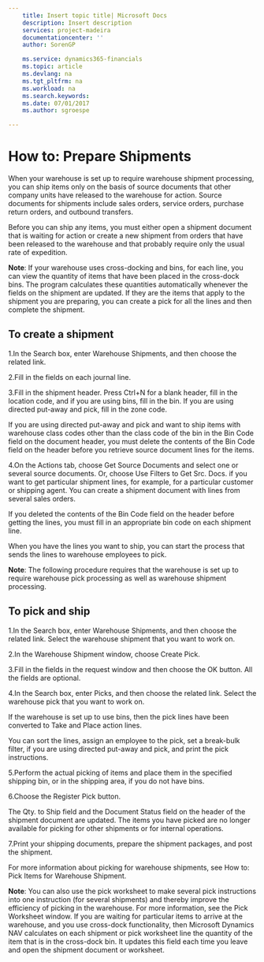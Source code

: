 ```yaml
---
    title: Insert topic title| Microsoft Docs
    description: Insert description
    services: project-madeira
    documentationcenter: ''
    author: SorenGP

    ms.service: dynamics365-financials
    ms.topic: article
    ms.devlang: na
    ms.tgt_pltfrm: na
    ms.workload: na
    ms.search.keywords:
    ms.date: 07/01/2017
    ms.author: sgroespe

---
```

# How to: Prepare Shipments

When your warehouse is set up to require warehouse shipment processing, you can ship items only on the basis of source documents that other company units have released to the warehouse for action. Source documents for shipments include sales orders, service orders, purchase return orders, and outbound transfers.

Before you can ship any items, you must either open a shipment document that is waiting for action or create a new shipment from orders that have been released to the warehouse and that probably require only the usual rate of expedition.


**Note**: If your warehouse uses cross-docking and bins, for each line, you can view the quantity of items that have been placed in the cross-dock bins. The program calculates these quantities automatically whenever the fields on the shipment are updated. If they are the items that apply to the shipment you are preparing, you can create a pick for all the lines and then complete the shipment.

## To create a shipment


1.In the Search box, enter Warehouse Shipments, and then choose the related link.


2.Fill in the fields on each journal line.


3.Fill in the shipment header. Press Ctrl+N for a blank header, fill in the location code, and if you are using bins, fill in the bin. If you are using directed put-away and pick, fill in the zone code.

If you are using directed put-away and pick and want to ship items with warehouse class codes other than the class code of the bin in the Bin Code field on the document header, you must delete the contents of the Bin Code field on the header before you retrieve source document lines for the items.


4.On the Actions tab, choose Get Source Documents and select one or several source documents. Or, choose Use Filters to Get Src. Docs. if you want to get particular shipment lines, for example, for a particular customer or shipping agent. You can create a shipment document with lines from several sales orders.

If you deleted the contents of the Bin Code field on the header before getting the lines, you must fill in an appropriate bin code on each shipment line.


When you have the lines you want to ship, you can start the process that sends the lines to warehouse employees to pick.

**Note**: The following procedure requires that the warehouse is set up to require warehouse pick processing as well as warehouse shipment processing.

## To pick and ship


1.In the Search box, enter Warehouse Shipments, and then choose the related link. Select the warehouse shipment that you want to work on.


2.In the Warehouse Shipment window, choose Create Pick.


3.Fill in the fields in the request window and then choose the OK button. All the fields are optional.


4.In the Search box, enter Picks, and then choose the related link. Select the warehouse pick that you want to work on.

If the warehouse is set up to use bins, then the pick lines have been converted to Take and Place action lines.

You can sort the lines, assign an employee to the pick, set a break-bulk filter, if you are using directed put-away and pick, and print the pick instructions.


5.Perform the actual picking of items and place them in the specified shipping bin, or in the shipping area, if you do not have bins.


6.Choose the  Register Pick button.

The Qty. to Ship field and the Document Status field on the header of the shipment document are updated. The items you have picked are no longer available for picking for other shipments or for internal operations.


7.Print your shipping documents, prepare the shipment packages, and post the shipment.


For more information about picking for warehouse shipments, see How to: Pick Items for Warehouse Shipment.

**Note**: You can also use the pick worksheet to make several pick instructions into one instruction (for several shipments) and thereby improve the efficiency of picking in the warehouse. For more information, see the Pick Worksheet window. If you are waiting for particular items to arrive at the warehouse, and you use cross-dock functionality, then Microsoft Dynamics NAV calculates on each shipment or pick worksheet line the quantity of the item that is in the cross-dock bin. It updates this field each time you leave and open the shipment document or worksheet.